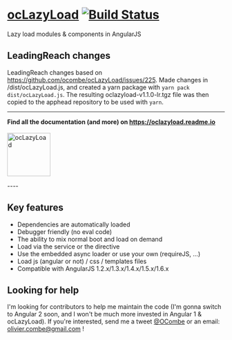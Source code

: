 <a href="https://oclazyload.readme.io" target="_blank">ocLazyLoad</a> [![Build Status](https://travis-ci.org/ocombe/ocLazyLoad.svg)](https://travis-ci.org/ocombe/ocLazyLoad)
==========

Lazy load modules & components in AngularJS

## LeadingReach changes
LeadingReach changes based on https://github.com/ocombe/ocLazyLoad/issues/225. Made changes in /dist/ocLazyLoad.js, and created a yarn package with `yarn pack dist/ocLazyLoad.js`.
The resulting oclazyload-v1.1.0-lr.tgz file was then copied to the apphead repository to be used with `yarn`.

----
<p align="center">

<b>Find all the documentation (and more) on https://oclazyload.readme.io</b>
<br/><br/>
<a href="https://oclazyload.readme.io" target="_blank"><img src="http://i.imgur.com/TAsO0q6.png" alt="ocLazyLoad" title="ocLazyLoad" width="100" height="100" align="center"></a>

</p>
----

## Key features
- Dependencies are automatically loaded
- Debugger friendly (no eval code)
- The ability to mix normal boot and load on demand
- Load via the service or the directive
- Use the embedded async loader or use your own (requireJS, ...)
- Load js (angular or not) / css / templates files
- Compatible with AngularJS 1.2.x/1.3.x/1.4.x/1.5.x/1.6.x

## Looking for help
I'm looking for contributors to help me maintain the code (I'm gonna switch to Angular 2 soon, and I won't be much more invested in Angular 1 & ocLazyLoad). If you're interested, send me a tweet [@OCombe](https://twitter.com/OCombe) or an email: [olivier.combe@gmail.com](mailto:olivier.combe@gmail.com) !
